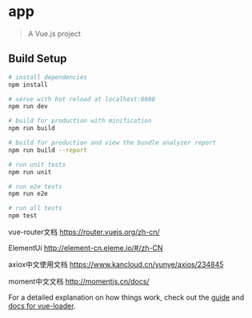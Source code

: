 # app

> A Vue.js project

## Build Setup

``` bash
# install dependencies
npm install

# serve with hot reload at localhost:8080
npm run dev

# build for production with minification
npm run build

# build for production and view the bundle analyzer report
npm run build --report

# run unit tests
npm run unit

# run e2e tests
npm run e2e

# run all tests
npm test
```


vue-router文档
https://router.vuejs.org/zh-cn/ 


ElementUi
http://element-cn.eleme.io/#/zh-CN 


axiox中文使用文档
https://www.kancloud.cn/yunye/axios/234845 


moment中文文档
http://momentjs.cn/docs/ 


For a detailed explanation on how things work, check out the [guide](http://vuejs-templates.github.io/webpack/) and [docs for vue-loader](http://vuejs.github.io/vue-loader).
